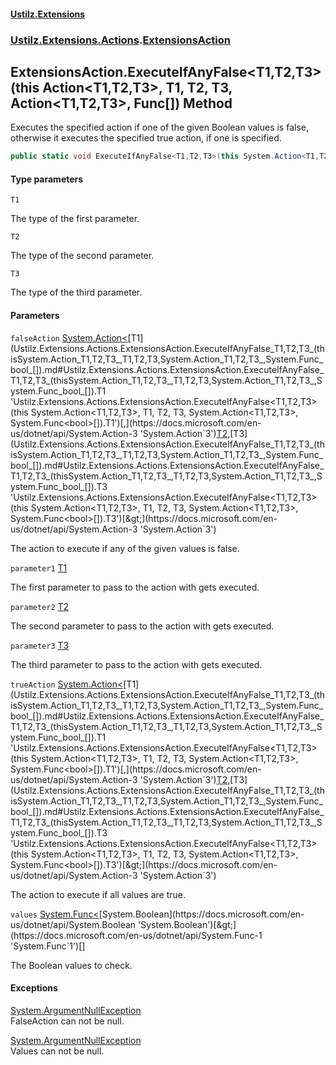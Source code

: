 #### [Ustilz.Extensions](index.md 'index')
### [Ustilz.Extensions.Actions](Ustilz.Extensions.Actions.md 'Ustilz.Extensions.Actions').[ExtensionsAction](Ustilz.Extensions.Actions.ExtensionsAction.md 'Ustilz.Extensions.Actions.ExtensionsAction')

## ExtensionsAction.ExecuteIfAnyFalse<T1,T2,T3>(this Action<T1,T2,T3>, T1, T2, T3, Action<T1,T2,T3>, Func<bool>[]) Method

Executes the specified action if one of the given Boolean values is false, otherwise it executes the specified true action, if one is specified.

```csharp
public static void ExecuteIfAnyFalse<T1,T2,T3>(this System.Action<T1,T2,T3>? falseAction, T1 parameter1, T2 parameter2, T3 parameter3, System.Action<T1,T2,T3>? trueAction=null, params System.Func<bool>[] values);
```
#### Type parameters

<a name='Ustilz.Extensions.Actions.ExtensionsAction.ExecuteIfAnyFalse_T1,T2,T3_(thisSystem.Action_T1,T2,T3_,T1,T2,T3,System.Action_T1,T2,T3_,System.Func_bool_[]).T1'></a>

`T1`

The type of the first parameter.

<a name='Ustilz.Extensions.Actions.ExtensionsAction.ExecuteIfAnyFalse_T1,T2,T3_(thisSystem.Action_T1,T2,T3_,T1,T2,T3,System.Action_T1,T2,T3_,System.Func_bool_[]).T2'></a>

`T2`

The type of the second parameter.

<a name='Ustilz.Extensions.Actions.ExtensionsAction.ExecuteIfAnyFalse_T1,T2,T3_(thisSystem.Action_T1,T2,T3_,T1,T2,T3,System.Action_T1,T2,T3_,System.Func_bool_[]).T3'></a>

`T3`

The type of the third parameter.
#### Parameters

<a name='Ustilz.Extensions.Actions.ExtensionsAction.ExecuteIfAnyFalse_T1,T2,T3_(thisSystem.Action_T1,T2,T3_,T1,T2,T3,System.Action_T1,T2,T3_,System.Func_bool_[]).falseAction'></a>

`falseAction` [System.Action&lt;](https://docs.microsoft.com/en-us/dotnet/api/System.Action-3 'System.Action`3')[T1](Ustilz.Extensions.Actions.ExtensionsAction.ExecuteIfAnyFalse_T1,T2,T3_(thisSystem.Action_T1,T2,T3_,T1,T2,T3,System.Action_T1,T2,T3_,System.Func_bool_[]).md#Ustilz.Extensions.Actions.ExtensionsAction.ExecuteIfAnyFalse_T1,T2,T3_(thisSystem.Action_T1,T2,T3_,T1,T2,T3,System.Action_T1,T2,T3_,System.Func_bool_[]).T1 'Ustilz.Extensions.Actions.ExtensionsAction.ExecuteIfAnyFalse<T1,T2,T3>(this System.Action<T1,T2,T3>, T1, T2, T3, System.Action<T1,T2,T3>, System.Func<bool>[]).T1')[,](https://docs.microsoft.com/en-us/dotnet/api/System.Action-3 'System.Action`3')[T2](Ustilz.Extensions.Actions.ExtensionsAction.ExecuteIfAnyFalse_T1,T2,T3_(thisSystem.Action_T1,T2,T3_,T1,T2,T3,System.Action_T1,T2,T3_,System.Func_bool_[]).md#Ustilz.Extensions.Actions.ExtensionsAction.ExecuteIfAnyFalse_T1,T2,T3_(thisSystem.Action_T1,T2,T3_,T1,T2,T3,System.Action_T1,T2,T3_,System.Func_bool_[]).T2 'Ustilz.Extensions.Actions.ExtensionsAction.ExecuteIfAnyFalse<T1,T2,T3>(this System.Action<T1,T2,T3>, T1, T2, T3, System.Action<T1,T2,T3>, System.Func<bool>[]).T2')[,](https://docs.microsoft.com/en-us/dotnet/api/System.Action-3 'System.Action`3')[T3](Ustilz.Extensions.Actions.ExtensionsAction.ExecuteIfAnyFalse_T1,T2,T3_(thisSystem.Action_T1,T2,T3_,T1,T2,T3,System.Action_T1,T2,T3_,System.Func_bool_[]).md#Ustilz.Extensions.Actions.ExtensionsAction.ExecuteIfAnyFalse_T1,T2,T3_(thisSystem.Action_T1,T2,T3_,T1,T2,T3,System.Action_T1,T2,T3_,System.Func_bool_[]).T3 'Ustilz.Extensions.Actions.ExtensionsAction.ExecuteIfAnyFalse<T1,T2,T3>(this System.Action<T1,T2,T3>, T1, T2, T3, System.Action<T1,T2,T3>, System.Func<bool>[]).T3')[&gt;](https://docs.microsoft.com/en-us/dotnet/api/System.Action-3 'System.Action`3')

The action to execute if any of the given values is false.

<a name='Ustilz.Extensions.Actions.ExtensionsAction.ExecuteIfAnyFalse_T1,T2,T3_(thisSystem.Action_T1,T2,T3_,T1,T2,T3,System.Action_T1,T2,T3_,System.Func_bool_[]).parameter1'></a>

`parameter1` [T1](Ustilz.Extensions.Actions.ExtensionsAction.ExecuteIfAnyFalse_T1,T2,T3_(thisSystem.Action_T1,T2,T3_,T1,T2,T3,System.Action_T1,T2,T3_,System.Func_bool_[]).md#Ustilz.Extensions.Actions.ExtensionsAction.ExecuteIfAnyFalse_T1,T2,T3_(thisSystem.Action_T1,T2,T3_,T1,T2,T3,System.Action_T1,T2,T3_,System.Func_bool_[]).T1 'Ustilz.Extensions.Actions.ExtensionsAction.ExecuteIfAnyFalse<T1,T2,T3>(this System.Action<T1,T2,T3>, T1, T2, T3, System.Action<T1,T2,T3>, System.Func<bool>[]).T1')

The first parameter to pass to the action with gets executed.

<a name='Ustilz.Extensions.Actions.ExtensionsAction.ExecuteIfAnyFalse_T1,T2,T3_(thisSystem.Action_T1,T2,T3_,T1,T2,T3,System.Action_T1,T2,T3_,System.Func_bool_[]).parameter2'></a>

`parameter2` [T2](Ustilz.Extensions.Actions.ExtensionsAction.ExecuteIfAnyFalse_T1,T2,T3_(thisSystem.Action_T1,T2,T3_,T1,T2,T3,System.Action_T1,T2,T3_,System.Func_bool_[]).md#Ustilz.Extensions.Actions.ExtensionsAction.ExecuteIfAnyFalse_T1,T2,T3_(thisSystem.Action_T1,T2,T3_,T1,T2,T3,System.Action_T1,T2,T3_,System.Func_bool_[]).T2 'Ustilz.Extensions.Actions.ExtensionsAction.ExecuteIfAnyFalse<T1,T2,T3>(this System.Action<T1,T2,T3>, T1, T2, T3, System.Action<T1,T2,T3>, System.Func<bool>[]).T2')

The second parameter to pass to the action with gets executed.

<a name='Ustilz.Extensions.Actions.ExtensionsAction.ExecuteIfAnyFalse_T1,T2,T3_(thisSystem.Action_T1,T2,T3_,T1,T2,T3,System.Action_T1,T2,T3_,System.Func_bool_[]).parameter3'></a>

`parameter3` [T3](Ustilz.Extensions.Actions.ExtensionsAction.ExecuteIfAnyFalse_T1,T2,T3_(thisSystem.Action_T1,T2,T3_,T1,T2,T3,System.Action_T1,T2,T3_,System.Func_bool_[]).md#Ustilz.Extensions.Actions.ExtensionsAction.ExecuteIfAnyFalse_T1,T2,T3_(thisSystem.Action_T1,T2,T3_,T1,T2,T3,System.Action_T1,T2,T3_,System.Func_bool_[]).T3 'Ustilz.Extensions.Actions.ExtensionsAction.ExecuteIfAnyFalse<T1,T2,T3>(this System.Action<T1,T2,T3>, T1, T2, T3, System.Action<T1,T2,T3>, System.Func<bool>[]).T3')

The third parameter to pass to the action with gets executed.

<a name='Ustilz.Extensions.Actions.ExtensionsAction.ExecuteIfAnyFalse_T1,T2,T3_(thisSystem.Action_T1,T2,T3_,T1,T2,T3,System.Action_T1,T2,T3_,System.Func_bool_[]).trueAction'></a>

`trueAction` [System.Action&lt;](https://docs.microsoft.com/en-us/dotnet/api/System.Action-3 'System.Action`3')[T1](Ustilz.Extensions.Actions.ExtensionsAction.ExecuteIfAnyFalse_T1,T2,T3_(thisSystem.Action_T1,T2,T3_,T1,T2,T3,System.Action_T1,T2,T3_,System.Func_bool_[]).md#Ustilz.Extensions.Actions.ExtensionsAction.ExecuteIfAnyFalse_T1,T2,T3_(thisSystem.Action_T1,T2,T3_,T1,T2,T3,System.Action_T1,T2,T3_,System.Func_bool_[]).T1 'Ustilz.Extensions.Actions.ExtensionsAction.ExecuteIfAnyFalse<T1,T2,T3>(this System.Action<T1,T2,T3>, T1, T2, T3, System.Action<T1,T2,T3>, System.Func<bool>[]).T1')[,](https://docs.microsoft.com/en-us/dotnet/api/System.Action-3 'System.Action`3')[T2](Ustilz.Extensions.Actions.ExtensionsAction.ExecuteIfAnyFalse_T1,T2,T3_(thisSystem.Action_T1,T2,T3_,T1,T2,T3,System.Action_T1,T2,T3_,System.Func_bool_[]).md#Ustilz.Extensions.Actions.ExtensionsAction.ExecuteIfAnyFalse_T1,T2,T3_(thisSystem.Action_T1,T2,T3_,T1,T2,T3,System.Action_T1,T2,T3_,System.Func_bool_[]).T2 'Ustilz.Extensions.Actions.ExtensionsAction.ExecuteIfAnyFalse<T1,T2,T3>(this System.Action<T1,T2,T3>, T1, T2, T3, System.Action<T1,T2,T3>, System.Func<bool>[]).T2')[,](https://docs.microsoft.com/en-us/dotnet/api/System.Action-3 'System.Action`3')[T3](Ustilz.Extensions.Actions.ExtensionsAction.ExecuteIfAnyFalse_T1,T2,T3_(thisSystem.Action_T1,T2,T3_,T1,T2,T3,System.Action_T1,T2,T3_,System.Func_bool_[]).md#Ustilz.Extensions.Actions.ExtensionsAction.ExecuteIfAnyFalse_T1,T2,T3_(thisSystem.Action_T1,T2,T3_,T1,T2,T3,System.Action_T1,T2,T3_,System.Func_bool_[]).T3 'Ustilz.Extensions.Actions.ExtensionsAction.ExecuteIfAnyFalse<T1,T2,T3>(this System.Action<T1,T2,T3>, T1, T2, T3, System.Action<T1,T2,T3>, System.Func<bool>[]).T3')[&gt;](https://docs.microsoft.com/en-us/dotnet/api/System.Action-3 'System.Action`3')

The action to execute if all values are true.

<a name='Ustilz.Extensions.Actions.ExtensionsAction.ExecuteIfAnyFalse_T1,T2,T3_(thisSystem.Action_T1,T2,T3_,T1,T2,T3,System.Action_T1,T2,T3_,System.Func_bool_[]).values'></a>

`values` [System.Func&lt;](https://docs.microsoft.com/en-us/dotnet/api/System.Func-1 'System.Func`1')[System.Boolean](https://docs.microsoft.com/en-us/dotnet/api/System.Boolean 'System.Boolean')[&gt;](https://docs.microsoft.com/en-us/dotnet/api/System.Func-1 'System.Func`1')[[]](https://docs.microsoft.com/en-us/dotnet/api/System.Array 'System.Array')

The Boolean values to check.

#### Exceptions

[System.ArgumentNullException](https://docs.microsoft.com/en-us/dotnet/api/System.ArgumentNullException 'System.ArgumentNullException')  
FalseAction can not be null.

[System.ArgumentNullException](https://docs.microsoft.com/en-us/dotnet/api/System.ArgumentNullException 'System.ArgumentNullException')  
Values can not be null.